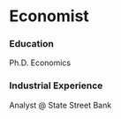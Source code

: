 # Economist 

### Education 
Ph.D. Economics 

### Industrial Experience
Analyst @ State Street Bank 
